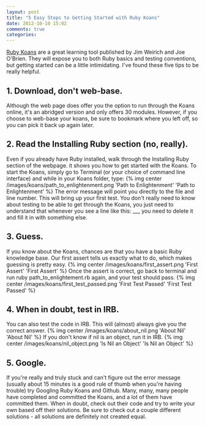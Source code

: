 ```yaml
---
layout: post
title: "5 Easy Steps to Getting Started with Ruby Koans"
date: 2012-10-10 15:02
comments: true
categories: 
---
```

[Ruby Koans](http://rubykoans.com/) are a great learning tool published by Jim Weirich and Joe O'Brien.  They will expose you to both Ruby basics and testing conventions, but getting started can be a little intimidating. I've found these five tips to be really helpful. 

## 1. Download, don't web-base.
Although the web page does offer you the option to run through the Koans online, it's an abridged version and only offers 30 modules. However, if you choose to web-base your koans, be sure to bookmark where you left off, so you can pick it back up again later.  

## 2. Read the Installing Ruby section (no, really).
Even if you already have Ruby installed, walk through the Installing Ruby section of the webpage. it shows you how to get started with the Koans. To start the Koans, simply go to Terminal (or your choice of command line interface) and while in your Koans folder, type:
{% img center /images/koans/path_to_enlightenment.png 'Path to Enlightenment' 'Path to Enlightenment' %}
The error message will point you directly to the file and line number. This will bring up your first test. You don't really need to know about testing to be able to get through the Koans, you just need to understand that whenever you see a line like this: ___ you need to delete it and fill it in with something else. 



## 3. Guess.
If you know about the Koans, chances are that you have a basic Ruby knowledge base. Our first assert tells us exactly what to do, which makes guessing is pretty easy.
{% img center /images/koans/first_assert.png 'First Assert' 'First Assert' %}
Once the assert is correct, go back to terminal and run ruby path_to_enlightement.rb again, and your test should pass. 
{% img center /images/koans/first_test_passed.png 'First Test Passed' 'First Test Passed' %}

## 4. When in doubt, test in IRB. 
You can also test the code in IRB.  This will (almost) always give you the correct answer. 
{% img center /images/koans/about_nil.png 'About Nil' 'About Nil' %}
If you don't know if nil is an object, run it in IRB.
{% img center /images/koans/nil_object.png 'Is Nil an Object' 'Is Nil an Object' %}

## 5. Google.
If you're really and truly stuck and can't figure out the error message (usually about 15 minutes is a good rule of thumb when you're having trouble) try Googling Ruby Koans and Github.  Many, many, many people have completed and committed the Koans, and a lot of them have committed them. When in doubt, check out their code and try to write your own based off their solutions. Be sure to check out a couple different solutions - all solutions are definitely not created equal.
